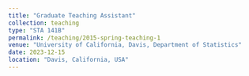 ```yaml
---
title: "Graduate Teaching Assistant"
collection: teaching
type: "STA 141B"
permalink: /teaching/2015-spring-teaching-1
venue: "University of California, Davis, Department of Statistics"
date: 2023-12-15
location: "Davis, California, USA"
---
```

